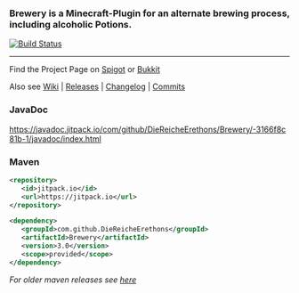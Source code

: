 ### Brewery is a Minecraft-Plugin for an alternate brewing process, including alcoholic Potions.

[![Build Status](https://travis-ci.org/DieReicheErethons/Brewery.png?branch=master)](https://travis-ci.org/DieReicheErethons/Brewery)

***

Find the Project Page on [Spigot](https://www.spigotmc.org/resources/brewery.3082/) or [Bukkit](https://dev.bukkit.org/projects/brewery)

Also see  [Wiki](https://github.com/DieReicheErethons/Brewery/wiki) | [Releases](https://github.com/DieReicheErethons/Brewery/releases) | [Changelog](https://github.com/DieReicheErethons/Brewery/wiki/changelog) | [Commits](https://github.com/DieReicheErethons/Brewery/commits/master)


### JavaDoc

https://javadoc.jitpack.io/com/github/DieReicheErethons/Brewery/-3166f8c81b-1/javadoc/index.html

### Maven

```XML
<repository>
   <id>jitpack.io</id>
   <url>https://jitpack.io</url>
</repository>

<dependency>
   <groupId>com.github.DieReicheErethons</groupId>
   <artifactId>Brewery</artifactId>
   <version>3.0</version>
   <scope>provided</scope>
</dependency>
```
_For older maven releases see [here](https://github.com/DieReicheErethons/Brewery/blob/v2.1.2/README.md)_
